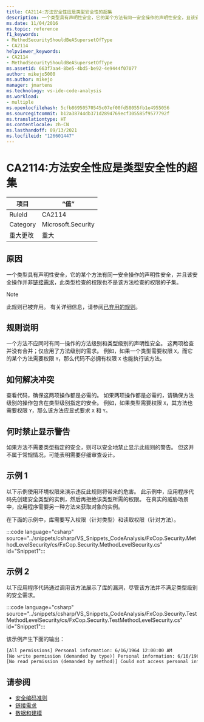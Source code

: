 ```yaml
---
title: CA2114:方法安全性应是类型安全性的超集
description: 一个类型具有声明性安全，它的某个方法有同一安全操作的声明性安全，且该安全操作并非 LinkDemand，此类型检查的权限也不是该方法检查的权限的子集。
ms.date: 11/04/2016
ms.topic: reference
f1_keywords:
- MethodSecurityShouldBeASupersetOfType
- CA2114
helpviewer_keywords:
- CA2114
- MethodSecurityShouldBeASupersetOfType
ms.assetid: 663f7aa4-8be5-4bd5-be92-4e9444f07077
author: mikejo5000
ms.author: mikejo
manager: jmartens
ms.technology: vs-ide-code-analysis
ms.workload:
- multiple
ms.openlocfilehash: 5cfb86950570545c07ef00fd58055fb1e4955056
ms.sourcegitcommit: b12a38744db371d2894769ecf305585f9577792f
ms.translationtype: HT
ms.contentlocale: zh-CN
ms.lasthandoff: 09/13/2021
ms.locfileid: "126601447"
---
```

# <a name="ca2114-method-security-should-be-a-superset-of-type"></a>CA2114:方法安全性应是类型安全性的超集

|项目|“值”|
|-|-|
|RuleId|CA2114|
|Category|Microsoft.Security|
|重大更改|重大|

## <a name="cause"></a>原因
一个类型具有声明性安全，它的某个方法有同一安全操作的声明性安全，并且该安全操作并非[链接需求](/dotnet/framework/misc/link-demands)，此类型检查的权限也不是该方法检查的权限的子集。

> [!NOTE]
> 此规则已被弃用。 有关详细信息，请参阅[已弃用的规则](fxcop-unported-deprecated-rules.md)。

## <a name="rule-description"></a>规则说明
一个方法不应同时有同一操作的方法级别和类型级别的声明性安全。 这两项检查并没有合并；仅应用了方法级别的需求。 例如，如果一个类型需要权限 `X`，而它的某个方法需要权限 `Y`，那么代码不必拥有权限 `X` 也能执行该方法。

## <a name="how-to-fix-violations"></a>如何解决冲突
查看代码，确保这两项操作都是必需的。 如果两项操作都是必需的，请确保方法级别的操作包含在类型级别指定的安全。 例如，如果类型需要权限 `X`，其方法也需要权限 `Y`，那么该方法应显式要求 `X` 和 `Y`。

## <a name="when-to-suppress-warnings"></a>何时禁止显示警告
如果方法不需要类型指定的安全，则可以安全地禁止显示此规则的警告。 但这并不属于常规情况，可能表明需要仔细审查设计。

## <a name="example-1"></a>示例 1

以下示例使用环境权限来演示违反此规则将带来的危害。 此示例中，应用程序代码先创建安全类型的实例，然后再拒绝该类型所需的权限。 在真实的威胁场景中，应用程序需要另一种方法来获取对象的实例。

在下面的示例中，库需要写入权限（针对类型）和读取权限（针对方法）。

:::code language="csharp" source="../snippets/csharp/VS_Snippets_CodeAnalysis/FxCop.Security.MethodLevelSecurity/cs/FxCop.Security.MethodLevelSecurity.cs" id="Snippet1":::

## <a name="example-2"></a>示例 2

以下应用程序代码通过调用该方法展示了库的漏洞，尽管该方法并不满足类型级别的安全需求。

:::code language="csharp" source="../snippets/csharp/VS_Snippets_CodeAnalysis/FxCop.Security.TestMethodLevelSecurity/cs/FxCop.Security.TestMethodLevelSecurity.cs" id="Snippet1":::

该示例产生下面的输出：

```txt
[All permissions] Personal information: 6/16/1964 12:00:00 AM
[No write permission (demanded by type)] Personal information: 6/16/1964 12:00:00 AM
[No read permission (demanded by method)] Could not access personal information: Request failed.
```

## <a name="see-also"></a>请参阅

- [安全编码准则](/dotnet/standard/security/secure-coding-guidelines)
- [链接需求](/dotnet/framework/misc/link-demands)
- [数据和建模](/dotnet/framework/data/index)
